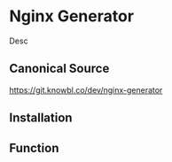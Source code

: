 # Nginx Generator

Desc

## Canonical Source

https://git.knowbl.co/dev/nginx-generator

## Installation

## Function